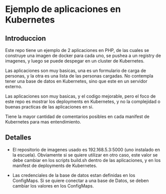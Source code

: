 # Ejemplo de aplicaciones en Kubernetes

## Introduccion
Este repo tiene un ejemplo de 2 aplicaciones en PHP, de las cuales se construye una imagen de docker para cada uno, se pushea a un registry de imagenes, y luego se puede despegar en un cluster de Kubernetes.

Las aplicaciones son muy basicas, una es un formulario de carga de personas, y la otra es una lista de las personas cargadas. No contempla tener una base de datos en Kubernetes, sino que este en un servidor externo.

Las aplicaciones son muy basicas, y el codigo mejorable, pero el foco de este repo es mostrar los deployments en Kubernetes, y no la complejidad o buenas practicas de las aplicaciones en si.

Tiene la mayor cantidad de comentarios posibles en cada manifest de Kubernetes para mas entendimiento.

## Detalles

- El repositorio de imagenes usado es 192.168.5.3:5000 (uno instalado en la escuela). Obviamente si se quiere utilizar en otro caso, este valor se debe cambiar en los scripts build.sh dentro de las aplicaciones, y en los manifest de deployments de Kubernetes.

- Las credenciales de la base de datos estan definidas en los ConfigMaps. Si se quiere conectar a una base de Datos, se deben cambiar los valores en los ConfigMaps.

